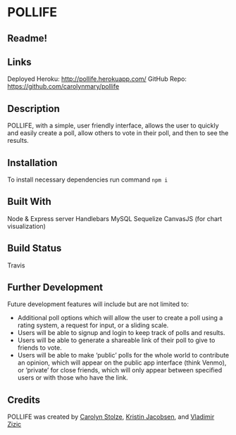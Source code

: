 # POLLIFE

## Readme!

## Links
Deployed Heroku: http://pollife.herokuapp.com/
GitHub Repo: https://github.com/carolynmary/pollife

## Description
POLLIFE, with a simple, user friendly interface, allows the user to quickly and easily create a poll, allow others to vote in their poll, and then to see the results.

## Installation
To install necessary dependencies run command `npm i`

## Built With
Node & Express server
Handlebars
MySQL
Sequelize
CanvasJS (for chart visualization)

## Build Status
Travis

## Further Development
Future development features will include but are not limited to:

- Additional poll options which will allow the user to create a poll using a rating system, a request for input, or a sliding scale. 
- Users will be able to signup and login to keep track of polls and results. 
- Users will be able to generate a shareable link of their poll to give to friends to vote. 
- Users will be able to make ‘public’ polls for the whole world to contribute an opinion, which will appear on the public app interface (think Venmo), or ‘private’ for close friends, which will only appear between specified users or with those who have the link.

## Credits
POLLIFE was created by [Carolyn Stolze](https://github.com/carolynmary), [Kristin Jacobsen](https://github.com/ktinj), and [Vladimir Zizic](https://github.com/Vllaadd)




